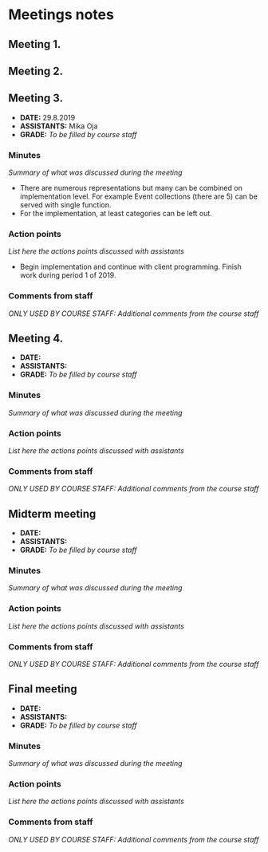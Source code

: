 # Meetings notes

## Meeting 1.
## Meeting 2.

## Meeting 3.
* **DATE:** 29.8.2019
* **ASSISTANTS:** Mika Oja
* **GRADE:** *To be filled by course staff*

### Minutes
*Summary of what was discussed during the meeting*

 - There are numerous representations but many can be combined on implementation level. For
  example Event collections (there are 5) can be served with single function.
 - For the implementation, at least categories can be left out.

### Action points
*List here the actions points discussed with assistants*

 - Begin implementation and continue with client programming. Finish work
   during period 1 of 2019.   

### Comments from staff
*ONLY USED BY COURSE STAFF: Additional comments from the course staff*

## Meeting 4.
* **DATE:**
* **ASSISTANTS:**
* **GRADE:** *To be filled by course staff*

### Minutes
*Summary of what was discussed during the meeting*

### Action points
*List here the actions points discussed with assistants*


### Comments from staff
*ONLY USED BY COURSE STAFF: Additional comments from the course staff*

## Midterm meeting
* **DATE:**
* **ASSISTANTS:**
* **GRADE:** *To be filled by course staff*

### Minutes
*Summary of what was discussed during the meeting*

### Action points
*List here the actions points discussed with assistants*


### Comments from staff
*ONLY USED BY COURSE STAFF: Additional comments from the course staff*


## Final meeting
* **DATE:**
* **ASSISTANTS:**
* **GRADE:** *To be filled by course staff*

### Minutes
*Summary of what was discussed during the meeting*

### Action points
*List here the actions points discussed with assistants*


### Comments from staff
*ONLY USED BY COURSE STAFF: Additional comments from the course staff*

